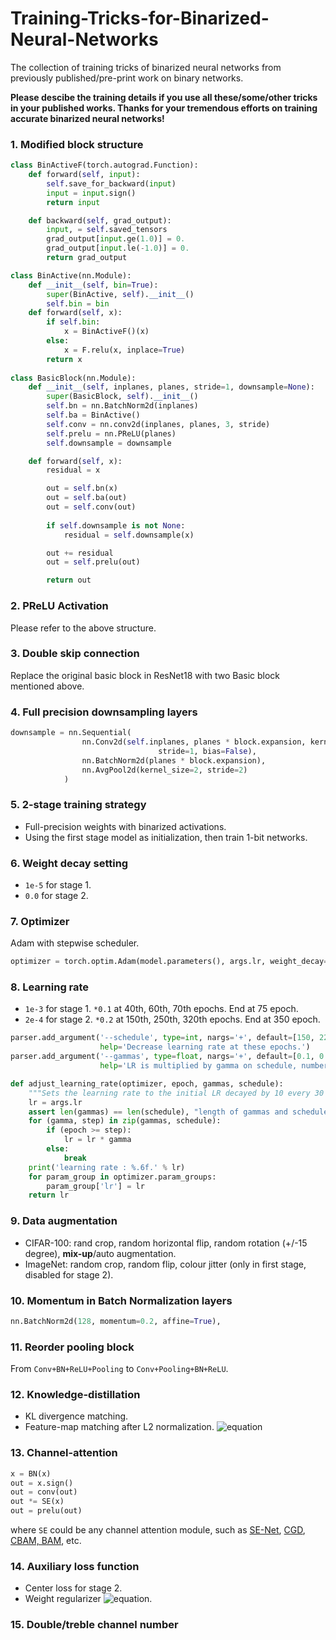 # Training-Tricks-for-Binarized-Neural-Networks
The collection of training tricks of binarized neural networks from previously published/pre-print work on binary networks. 


**Please descibe the training details if you use all these/some/other tricks in your published works. Thanks for your tremendous efforts on training accurate binarized neural networks!**

### 1. Modified block structure
```python
class BinActiveF(torch.autograd.Function):
    def forward(self, input):
        self.save_for_backward(input)
        input = input.sign()
        return input

    def backward(self, grad_output):
        input, = self.saved_tensors
        grad_output[input.ge(1.0)] = 0.
        grad_output[input.le(-1.0)] = 0.
        return grad_output

class BinActive(nn.Module):
    def __init__(self, bin=True):
        super(BinActive, self).__init__()
        self.bin = bin
    def forward(self, x):
        if self.bin:
            x = BinActiveF()(x)
        else:
            x = F.relu(x, inplace=True)
        return x
        
class BasicBlock(nn.Module):
    def __init__(self, inplanes, planes, stride=1, downsample=None):
        super(BasicBlock, self).__init__()
        self.bn = nn.BatchNorm2d(inplanes)
        self.ba = BinActive()
        self.conv = nn.conv2d(inplanes, planes, 3, stride)
        self.prelu = nn.PReLU(planes)
        self.downsample = downsample

    def forward(self, x):
        residual = x

        out = self.bn(x)
        out = self.ba(out)
        out = self.conv(out)
        
        if self.downsample is not None:
            residual = self.downsample(x)

        out += residual
        out = self.prelu(out)

        return out
```

### 2. PReLU Activation
Please refer to the above structure.

### 3. Double skip connection
Replace the original basic block in ResNet18 with two Basic block mentioned above.

### 4. Full precision downsampling layers
```python
downsample = nn.Sequential(
                nn.Conv2d(self.inplanes, planes * block.expansion, kernel_size=1, \
                                 stride=1, bias=False),
                nn.BatchNorm2d(planes * block.expansion),
                nn.AvgPool2d(kernel_size=2, stride=2)
            )
```

### 5. 2-stage training strategy
* Full-precision weights with binarized activations.
* Using the first stage model as initialization, then train 1-bit networks.

### 6. Weight decay setting
* `1e-5` for stage 1.
* `0.0` for stage 2.

### 7. Optimizer
Adam with stepwise scheduler.
```python
optimizer = torch.optim.Adam(model.parameters(), args.lr, weight_decay=args.weight_decay)
```

### 8. Learning rate
* `1e-3` for stage 1. `*0.1` at 40th, 60th, 70th epochs. End at 75 epoch.
* `2e-4` for stage 2. `*0.2` at 150th, 250th, 320th epochs. End at 350 epoch.
```python
parser.add_argument('--schedule', type=int, nargs='+', default=[150, 225],
                    help='Decrease learning rate at these epochs.')
parser.add_argument('--gammas', type=float, nargs='+', default=[0.1, 0.1],
                    help='LR is multiplied by gamma on schedule, number of gammas should be equal to schedule')

def adjust_learning_rate(optimizer, epoch, gammas, schedule):
    """Sets the learning rate to the initial LR decayed by 10 every 30 epochs"""
    lr = args.lr
    assert len(gammas) == len(schedule), "length of gammas and schedule should be equal"
    for (gamma, step) in zip(gammas, schedule):
        if (epoch >= step):
            lr = lr * gamma
        else:
            break
    print('learning rate : %.6f.' % lr)
    for param_group in optimizer.param_groups:
        param_group['lr'] = lr
    return lr
```

### 9. Data augmentation
* CIFAR-100: rand crop, random horizontal flip, random rotation (+/-15 degree), **mix-up**/auto augmentation.
* ImageNet: random crop, random flip, colour jitter (only in first stage, disabled for stage 2).

### 10. Momentum in Batch Normalization layers
```python
nn.BatchNorm2d(128, momentum=0.2, affine=True),
```

### 11. Reorder pooling block
From `Conv+BN+ReLU+Pooling` to `Conv+Pooling+BN+ReLU`.

### 12. Knowledge-distillation
* KL divergence matching.
* Feature-map matching after L2 normalization. ![equation](http://latex.codecogs.com/gif.latex?||\frac{F_T}{||F_T||_2}-\frac{F_S}{||F_S||_2}||_2^2)

### 13. Channel-attention
```python
x = BN(x)
out = x.sign()
out = conv(out)
out *= SE(x)
out = prelu(out)
```
where `SE` could be any channel attention module, such as [SE-Net](https://github.com/moskomule/senet.pytorch), [CGD](https://github.com/HolmesShuan/Compact-Global-Descriptor), [CBAM, BAM](https://github.com/Jongchan/attention-module), etc.

### 14. Auxiliary loss function
* Center loss for stage 2.
* Weight regularizer ![equation](http://latex.codecogs.com/gif.latex?||{\alpha}B-W||_F^2).

### 15. Double/treble channel number
